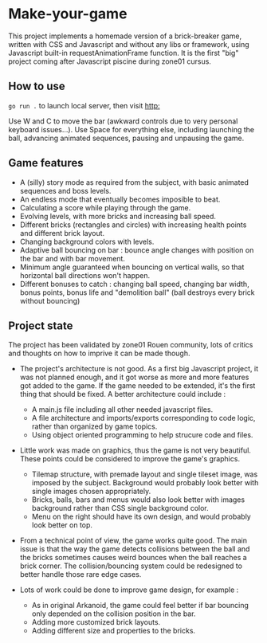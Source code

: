 # Make-your-game

This project implements a homemade version of a brick-breaker game, written with CSS and Javascript and without any libs or framework, using Javascript built-in requestAnimationFrame function. It is the first "big" project coming after Javascript piscine during zone01 cursus.

## How to use

`go run .` to launch local server, then visit [http:](http://localhost:8001/)

Use W and C to move the bar (awkward controls due to very personal keyboard issues...). Use Space for everything else, including launching the ball, advancing animated sequences, pausing and unpausing the game.

## Game features

- A (silly) story mode as required from the subject, with basic animated sequences and boss levels.
- An endless mode that eventually becomes imposible to beat.
- Calculating a score while playing through the game.
- Evolving levels, with more bricks and increasing ball speed.
- Different bricks (rectangles and circles) with increasing health points and different brick layout.
- Changing background colors with levels.
- Adaptive ball bouncing on bar : bounce angle changes with position on the bar and with bar movement.
- Minimum angle guaranteed when bouncing on vertical walls, so that horizontal ball directions won't happen.
- Different bonuses to catch : changing ball speed, changing bar width, bonus points, bonus life and "demolition ball" (ball destroys every brick without bouncing)

## Project state

The project has been validated by zone01 Rouen community, lots of critics and thoughts on how to imprive it can be made though.

- The project's architecture is not good. As a first big Javascript project, it was not planned enough, and it got worse as more and more features got added to the game. If the game needed to be extended, it's the first thing that should be fixed. A better architecture could include :
    - A main.js file including all other needed javascript files.
    - A file architecture and imports/exports corresponding to code logic, rather than organized by game topics.
    - Using object oriented programming to help strucure code and files.

- Little work was made on graphics, thus the game is not very beautiful. These points could be considered to improve the game's graphics. 
    - Tilemap structure, with premade layout and single tileset image, was imposed by the subject. Background would probably look better with single images chosen appropriately.
    - Bricks, balls, bars and menus would also look better with images background rather than CSS single background color.
    - Menu on the right should have its own design, and would probably look better on top.

- From a technical point of view, the game works quite good. The main issue is that the way the game detects collisions between the ball and the bricks sometimes causes weird bounces when the ball reaches a brick corner. The collision/bouncing system could be redesigned to better handle those rare edge cases.

- Lots of work could be done to improve game design, for example :
    - As in original Arkanoid, the game could feel better if bar bouncing only depended on the collision position in the bar.
    - Adding more customized brick layouts.
    - Adding different size and properties to the bricks.